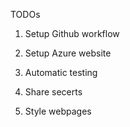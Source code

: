 ﻿TODOs

1. Setup Github workflow 

2. Setup Azure website

3. Automatic testing

4. Share secerts
 
5. Style webpages

